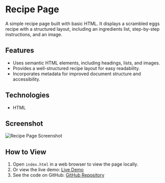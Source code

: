 # Recipe Page

A simple recipe page built with basic HTML. It displays a scrambled eggs recipe with a structured layout, including an ingredients list, step-by-step instructions, and an image.

## Features
- Uses semantic HTML elements, including headings, lists, and images.
- Provides a well-structured recipe layout for easy readability.
- Incorporates metadata for improved document structure and accessibility.

## Technologies
- HTML

## Screenshot
![Recipe Page Screenshot](https://cdn.freecodecamp.org/curriculum/labs/recipe.jpg)

## How to View
1. Open `index.html` in a web browser to view the page locally.
2. Or view the live demo: [Live Demo]([https://sourtik.github.io/Recipe-page/](https://sourtik.github.io/Recipe-project/))  
3. See the code on GitHub: [GitHub Repository](https://github.com/SourTik/Recipe-page)
